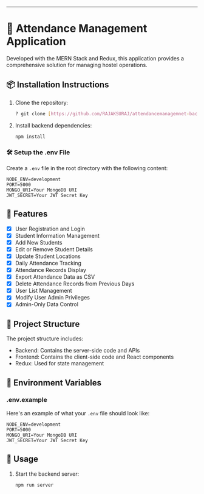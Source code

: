 ---

# 🏢 Attendance Management Application

Developed with the MERN Stack and Redux, this application provides a comprehensive solution for managing hostel operations.

## 📦 Installation Instructions

1. Clone the repository:

   ```sh
   ? git clone [https://github.com/RAJAKSURAJ/attendancemanagemnet-backend.git](https://github.com/RAJAKSURAJ/attendancemanagemnet-backend.git)
   ```

2. Install backend dependencies:
   ```sh
   npm install
   ```

### 🛠️ Setup the .env File

Create a `.env` file in the root directory with the following content:

```env
NODE_ENV=development
PORT=5000
MONGO_URI=Your MongoDB URI
JWT_SECRET=Your JWT Secret Key
```

## 🚀 Features

- [x] User Registration and Login
- [x] Student Information Management
- [x] Add New Students
- [x] Edit or Remove Student Details
- [x] Update Student Locations
- [x] Daily Attendance Tracking
- [x] Attendance Records Display
- [x] Export Attendance Data as CSV
- [x] Delete Attendance Records from Previous Days
- [x] User List Management
- [x] Modify User Admin Privileges
- [x] Admin-Only Data Control

## 📂 Project Structure

The project structure includes:

- Backend: Contains the server-side code and APIs
- Frontend: Contains the client-side code and React components
- Redux: Used for state management

## 🌱 Environment Variables

### .env.example

Here's an example of what your `.env` file should look like:

```env
NODE_ENV=development
PORT=5000
MONGO_URI=Your MongoDB URI
JWT_SECRET=Your JWT Secret Key
```

## 📝 Usage

1. Start the backend server:
   ```sh
   npm run server
   ```

